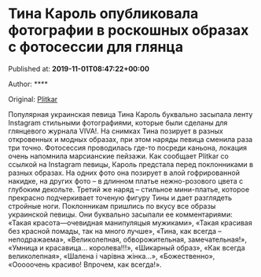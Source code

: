 
# Тина Кароль опубликовала фотографии в роскошных образах с фотосессии для глянца

Published at: **2019-11-01T08:47:22+00:00**

Author: ****

Original: [Plitkar](https://plitkar.com.ua/tina-karol-opublikovala-fotografii-v-roskoshnyh-obrazah-s-fotosessii-dlja-gljanca/)

Популярная украинская певица Тина Кароль буквально засыпала ленту Instagram стильными фотографиями, которые были сделаны для глянцевого журнала VIVA!. На снимках Тина позирует в разных откровенных и модных образах, при этом наряды певица сменила раза три точно. Фотосессия проводилась где-то посреди каньона, локация очень напомнила марсианские пейзажи.
Как сообщает Plitkar со ссылкой на Instagram певицы, Кароль предстала перед поклонниками в разных образах. На одних фото она позирует в алой гофрированной накидке, на других фото – в длинном платье нежно-розового цвета с глубоким декольте. Третий же наряд – стильное мини-платье, которое прекрасно подчеркивает точеную фигуру Тины и дает разглядеть стройные ноги.
Поклонникам пришлись по вкусу все образы украинской певицы. Они буквально засыпали ее комментариями: «Такая красота—очевидная манипуляцыя мужиками», «Такая красивая без красной помады, так на много лучше», «Тина, как всегда – неподражаема», «Великолепная, обворожительная, замечательная!», «Умница и красавица… королева!!!», «Шикарный образ», «Как всегда великолепная», «Шалена і чарівна жінка…», «Божественно», «Ооооочень красиво! Впрочем, как всегда!».
